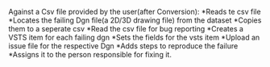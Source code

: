 Against a Csv file provided by the user(after Conversion):
*Reads te csv file
*Locates the failing Dgn file(a 2D/3D drawing file) from the dataset
*Copies them to a seperate csv
*Read the csv file for bug reporting
*Creates a VSTS item for each failing dgn
*Sets the fields for the vsts item
*Upload an issue file for the respective Dgn
*Adds steps to reproduce the failure
*Assigns it to the person responsible for fixing it.